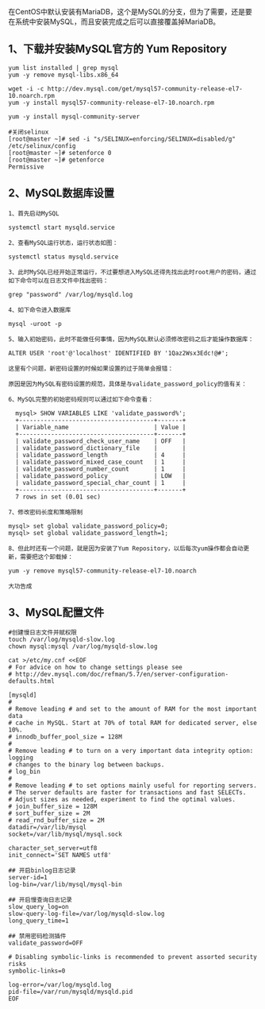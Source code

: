 在CentOS中默认安装有MariaDB，这个是MySQL的分支，但为了需要，还是要在系统中安装MySQL，而且安装完成之后可以直接覆盖掉MariaDB。

## 1、下载并安装MySQL官方的 Yum Repository
```
yum list installed | grep mysql
yum -y remove mysql-libs.x86_64

wget -i -c http://dev.mysql.com/get/mysql57-community-release-el7-10.noarch.rpm
yum -y install mysql57-community-release-el7-10.noarch.rpm

yum -y install mysql-community-server

#关闭selinux
[root@master ~]# sed -i "s/SELINUX=enforcing/SELINUX=disabled/g" /etc/selinux/config
[root@master ~]# setenforce 0
[root@master ~]# getenforce
Permissive

```

## 2、MySQL数据库设置
   
    1、首先启动MySQL
   
    systemctl start mysqld.service
    
    2、查看MySQL运行状态，运行状态如图：
    
    systemctl status mysqld.service

    3、此时MySQL已经开始正常运行，不过要想进入MySQL还得先找出此时root用户的密码，通过如下命令可以在日志文件中找出密码：
    
    grep "password" /var/log/mysqld.log

    4、如下命令进入数据库
    
    mysql -uroot -p
      
    5、输入初始密码，此时不能做任何事情，因为MySQL默认必须修改密码之后才能操作数据库：
    
    ALTER USER 'root'@'localhost' IDENTIFIED BY '1Qaz2Wsx3Edc!@#';
    
    这里有个问题，新密码设置的时候如果设置的过于简单会报错：
    
    原因是因为MySQL有密码设置的规范，具体是与validate_password_policy的值有关：
    
    6、MySQL完整的初始密码规则可以通过如下命令查看：
    
      mysql> SHOW VARIABLES LIKE 'validate_password%';
      +--------------------------------------+-------+
      | Variable_name                        | Value |
      +--------------------------------------+-------+
      | validate_password_check_user_name    | OFF   |
      | validate_password_dictionary_file    |       |
      | validate_password_length             | 4     |
      | validate_password_mixed_case_count   | 1     |
      | validate_password_number_count       | 1     |
      | validate_password_policy             | LOW   |
      | validate_password_special_char_count | 1     |
      +--------------------------------------+-------+
      7 rows in set (0.01 sec)

    7、修改密码长度和策略限制
    
    mysql> set global validate_password_policy=0;
    mysql> set global validate_password_length=1;
      
    8、但此时还有一个问题，就是因为安装了Yum Repository，以后每次yum操作都会自动更新，需要把这个卸载掉：
     
    yum -y remove mysql57-community-release-el7-10.noarch
     
    大功告成
 
 
## 3、MySQL配置文件

    #创建慢日志文件并赋权限
    touch /var/log/mysqld-slow.log
    chown mysql:mysql /var/log/mysqld-slow.log

```
cat >/etc/my.cnf <<EOF
# For advice on how to change settings please see
# http://dev.mysql.com/doc/refman/5.7/en/server-configuration-defaults.html

[mysqld]
#
# Remove leading # and set to the amount of RAM for the most important data
# cache in MySQL. Start at 70% of total RAM for dedicated server, else 10%.
# innodb_buffer_pool_size = 128M
#
# Remove leading # to turn on a very important data integrity option: logging
# changes to the binary log between backups.
# log_bin
#
# Remove leading # to set options mainly useful for reporting servers.
# The server defaults are faster for transactions and fast SELECTs.
# Adjust sizes as needed, experiment to find the optimal values.
# join_buffer_size = 128M
# sort_buffer_size = 2M
# read_rnd_buffer_size = 2M
datadir=/var/lib/mysql
socket=/var/lib/mysql/mysql.sock

character_set_server=utf8
init_connect='SET NAMES utf8'

## 开启binlog日志记录
server-id=1
log-bin=/var/lib/mysql/mysql-bin

## 开启慢查询日志记录
slow_query_log=on
slow-query-log-file=/var/log/mysqld-slow.log
long_query_time=1

## 禁用密码检测插件
validate_password=OFF

# Disabling symbolic-links is recommended to prevent assorted security risks
symbolic-links=0

log-error=/var/log/mysqld.log
pid-file=/var/run/mysqld/mysqld.pid
EOF
```

